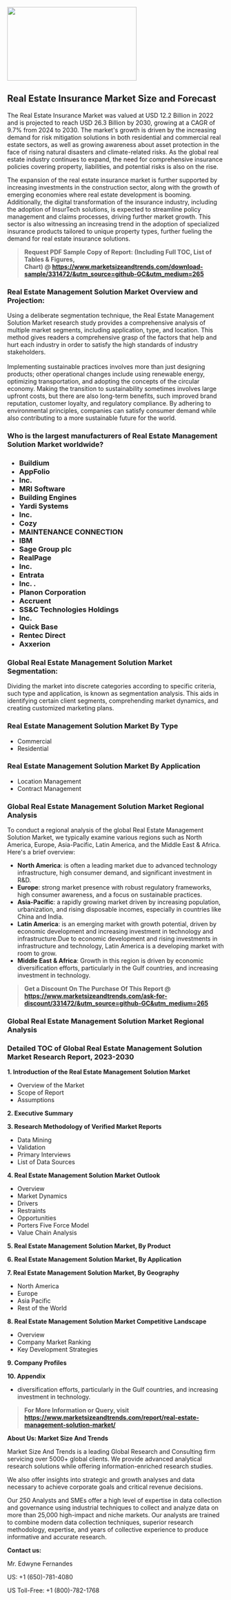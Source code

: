 <p><img class="alignnone size-medium wp-image-20088" src="https://ffe5etoiles.com/wp-content/uploads/2024/12/MST1-300x171.png" alt="" width="300" height="171" /></p><h2>Real Estate Insurance Market Size and Forecast</h2><p>The Real Estate Insurance Market was valued at USD 12.2 Billion in 2022 and is projected to reach USD 26.3 Billion by 2030, growing at a CAGR of 9.7% from 2024 to 2030. The market's growth is driven by the increasing demand for risk mitigation solutions in both residential and commercial real estate sectors, as well as growing awareness about asset protection in the face of rising natural disasters and climate-related risks. As the global real estate industry continues to expand, the need for comprehensive insurance policies covering property, liabilities, and potential risks is also on the rise.</p><p>The expansion of the real estate insurance market is further supported by increasing investments in the construction sector, along with the growth of emerging economies where real estate development is booming. Additionally, the digital transformation of the insurance industry, including the adoption of InsurTech solutions, is expected to streamline policy management and claims processes, driving further market growth. This sector is also witnessing an increasing trend in the adoption of specialized insurance products tailored to unique property types, further fueling the demand for real estate insurance solutions.</p></p><blockquote id="" class=""><strong>Request PDF Sample Copy of Report: (Including Full TOC, List of Tables &amp; Figures, Chart)&nbsp;@&nbsp;<strong><a href="https://www.marketsizeandtrends.com/download-sample/331472/&utm_source=github-GC&utm_medium=265" target="_blank">https://www.marketsizeandtrends.com/download-sample/331472/&utm_source=github-GC&utm_medium=265</a></strong></strong></blockquote><h3 id="" class="">Real Estate Management Solution Market&nbsp;Overview and Projection:</h3><p id="" class="">Using a deliberate segmentation technique, the Real Estate Management Solution Market research study provides a comprehensive analysis of multiple market segments, including application, type, and location. This method gives readers a comprehensive grasp of the factors that help and hurt each industry in order to satisfy the high standards of industry stakeholders. <br /> <br />Implementing sustainable practices involves more than just designing products; other operational changes include using renewable energy, optimizing transportation, and adopting the concepts of the circular economy. Making the transition to sustainability sometimes involves large upfront costs, but there are also long-term benefits, such improved brand reputation, customer loyalty, and regulatory compliance. By adhering to environmental principles, companies can satisfy consumer demand while also contributing to a more sustainable future for the world.</p><h3 id="" class="">Who is the largest manufacturers of&nbsp;Real Estate Management Solution Market worldwide?</h3><h3 class=""><p><ul><li>Buildium </li><li> AppFolio </li><li> Inc. </li><li> MRI Software </li><li> Building Engines </li><li> Yardi Systems </li><li> Inc. </li><li> Cozy </li><li> MAINTENANCE CONNECTION </li><li> IBM </li><li> Sage Group plc </li><li> RealPage </li><li> Inc. </li><li> Entrata </li><li> Inc. . </li><li> Planon Corporation </li><li> Accruent </li><li> SS&C Technologies Holdings </li><li> Inc. </li><li> Quick Base </li><li> Rentec Direct </li><li> Axxerion</li></ul></p></h3><h3 id="" class="">Global&nbsp;Real Estate Management Solution Market Segmentation:</h3><p id="" class="">Dividing the market into discrete categories according to specific criteria, such type and application, is known as segmentation analysis. This aids in identifying certain client segments, comprehending market dynamics, and creating customized marketing plans.</p><h3 id="" class="">Real Estate Management Solution Market&nbsp;By Type</h3><p><p><ul><li>Commercial</li><li> Residential</p></li></ul></p></p><h3 id="" class="">Real Estate Management Solution Market&nbsp;By Application</h3><p class=""><p><ul><li>Location Management</li><li> Contract Management</li></ul></p></p><h3 id="" class="">Global Real Estate Management Solution Market Regional Analysis</h3><p id="" class="">To conduct a regional analysis of the global Real Estate Management Solution Market, we typically examine various regions such as North America, Europe, Asia-Pacific, Latin America, and the Middle East &amp; Africa. Here's a brief overview:</p><ul><li><strong>North America</strong>: is often a leading market due to advanced technology infrastructure, high consumer demand, and significant investment in R&amp;D.</li><li><strong>Europe</strong>: strong market presence with robust regulatory frameworks, high consumer awareness, and a focus on sustainable practices.</li><li><strong>Asia-Pacific</strong>: a rapidly growing market driven by increasing population, urbanization, and rising disposable incomes, especially in countries like China and India.</li><li><strong>Latin America</strong>: is an emerging market with growth potential, driven by economic development and increasing investment in technology and infrastructure.Due to economic development and rising investments in infrastructure and technology, Latin America is a developing market with room to grow.</li><li><strong>Middle East &amp; Africa</strong>: Growth in this region is driven by economic diversification efforts, particularly in the Gulf countries, and increasing investment in technology.</li></ul><blockquote id="" class=""><strong>Get a Discount On The Purchase Of This Report @ <strong><a href="https://www.marketsizeandtrends.com/ask-for-discount/331472/&utm_source=github-GC&utm_medium=265" target="_blank">https://www.marketsizeandtrends.com/ask-for-discount/331472/&utm_source=github-GC&utm_medium=265</a></strong></strong></blockquote><h3 id="" class="">Global Real Estate Management Solution Market Regional Analysis</h3><h3 id="" class="">Detailed TOC of Global Real Estate Management Solution Market Research Report, 2023-2030</h3><p id="" class=""><strong>1. Introduction of the Real Estate Management Solution Market</strong></p><ul><li>Overview of the Market</li><li>Scope of Report</li><li>Assumptions</li></ul><p id="" class=""><strong>2. Executive Summary</strong></p><p id="" class=""><strong>3. Research Methodology of Verified Market Reports</strong></p><ul><li>Data Mining</li><li>Validation</li><li>Primary Interviews</li><li>List of Data Sources</li></ul><p id="" class=""><strong>4. Real Estate Management Solution Market Outlook</strong></p><ul><li>Overview</li><li>Market Dynamics</li><li>Drivers</li><li>Restraints</li><li>Opportunities</li><li>Porters Five Force Model</li><li>Value Chain Analysis</li></ul><p id="" class=""><strong>5. Real Estate Management Solution Market, By Product</strong></p><p id="" class=""><strong>6. Real Estate Management Solution Market, By Application</strong></p><p id="" class=""><strong>7. Real Estate Management Solution Market, By Geography</strong></p><ul><li>North America</li><li>Europe</li><li>Asia Pacific</li><li>Rest of the World</li></ul><p id="" class=""><strong>8. Real Estate Management Solution Market Competitive Landscape</strong></p><ul><li>Overview</li><li>Company Market Ranking</li><li>Key Development Strategies</li></ul><p id="" class=""><strong>9. Company Profiles</strong></p><p id="" class=""><strong>10. Appendix</strong></p><ul><li>diversification efforts, particularly in the Gulf countries, and increasing investment in technology.</li></ul><blockquote id="" class=""><strong>For More Information or Query, visit <strong><strong><a href="https://www.marketsizeandtrends.com/report/real-estate-management-solution-market/" target="_blank">https://www.marketsizeandtrends.com/report/real-estate-management-solution-market/</a></strong></strong></strong></blockquote><p id="" class=""><strong>About Us: Market Size And Trends</strong></p><p id="" class="">Market Size And Trends is a leading Global Research and Consulting firm servicing over 5000+ global clients. We provide advanced analytical research solutions while offering information-enriched research studies.</p><p id="" class="">We also offer insights into strategic and growth analyses and data necessary to achieve corporate goals and critical revenue decisions.</p><p id="" class="">Our 250 Analysts and SMEs offer a high level of expertise in data collection and governance using industrial techniques to collect and analyze data on more than 25,000 high-impact and niche markets. Our analysts are trained to combine modern data collection techniques, superior research methodology, expertise, and years of collective experience to produce informative and accurate research.</p><p id="" class=""><strong>Contact us:</strong></p><p id="" class="">Mr. Edwyne Fernandes</p><p id="" class="">US: +1 (650)-781-4080</p><p id="" class="">US Toll-Free: +1 (800)-782-1768</p>
